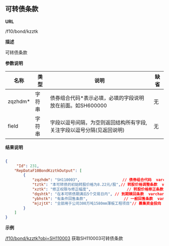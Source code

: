 
## 可转债条款    

**URL**

/f10/bond/kzztk

**描述**

可转债条款    

**参数说明**

|名称|类型|说明|缺省|
| -------- | -------- | -------- | -------- |
|zqzhdm\*|字符串|债券组合代码\*表示必填，必填的字段说明放在前面。如SH600000|无|
|field|字符串|字段以逗号间隔，为空则返回结构所有字段,关注字段以逗号分隔(见返回说明)|无|


**结果说明**

```json

{
	 "Id": 231,
    "RepDataF10BondKzztkOutput": [
        {
            "zqzhdm": "SH110003",					// 债券组合代码  varchar(15) 
            "tztk": "本可转债的初始转股价格为8.22元/股",// 转股价格调整条款  varchar(2000)
            "xztk": "修正权限与修正幅度",				// 转股价格修正条款  varchar(2000) 
            "dqshtk": "在本可转债期满后5个交易日内",	// 到期赎回条款  varchar(500) 
            "ybhstk": "有条件回售条款",				// 一般回售条款  varchar(2000)   
            "mjzjtX": "全部用于公司300万吨1580mm薄板工程项目"// 募集资金投向  varchar(2000) 
        }
    ]
}
```

**示例**

[/f10/bond/kzztk?obj=SH110003]($APIHOST$/f10/bond/kzztk?obj=SH110003)
获取SH110003可转债条款 
